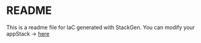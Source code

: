 # README
This is a readme file for IaC generated with StackGen.
You can modify your appStack -> [here](http://main.dev.stackgen.com/appstacks/4a029350-989f-444a-809d-9acbbdaf6fb7)
